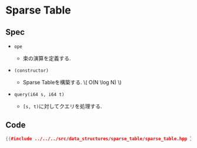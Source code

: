 # Sparse Table

## Spec

- `ope`
  - 束の演算を定義する.

- `(constructor)`
  - Sparse Tableを構築する. \\( O(N \log N) \\)

- `query(i64 s, i64 t)`
  - `[s, t)`に対してクエリを処理する.

## Code

```cpp
{{#include ../../../src/data_structures/sparse_table/sparse_table.hpp }}
```
